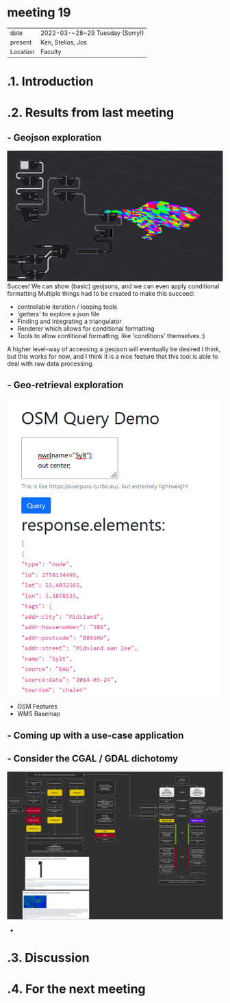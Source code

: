 # meeting 19
|          |                         |
| -------- | ----------------------- |
| date     | 2022-03-~28~29 Tuesday (Sorry!)
| present  | Ken, Stelios, Jos
| Location | Faculty


# .1. Introduction


# .2. Results from last meeting
## - Geojson exploration

![](../../P4/material/week-7.png)
Succes! We can show (basic) geojsons, and we can even apply conditional formatting
Multiple things had to be created to make this succeed: 
- controllable iteration / looping tools 
- 'getters' to explore a json file 
- Finding and integrating a triangulator 
- Renderer which allows for conditional formatting
- Tools to allow contitional formatting, like 'conditions' themselves :)

A higher level-way of accessing a geojson will eventually be desired I think, but this works for now, and I think it is a nice feature that this tool is able to deal with raw data processing.

## - Geo-retrieval exploration
![](../../P4/material/demo.png)
  - OSM Features
  - WMS Basemap 
## - Coming up with a use-case application 
## - Consider the CGAL / GDAL dichotomy 
![](../../P4/material/diagram.png)


- 

# .3. Discussion


# .4. For the next meeting

